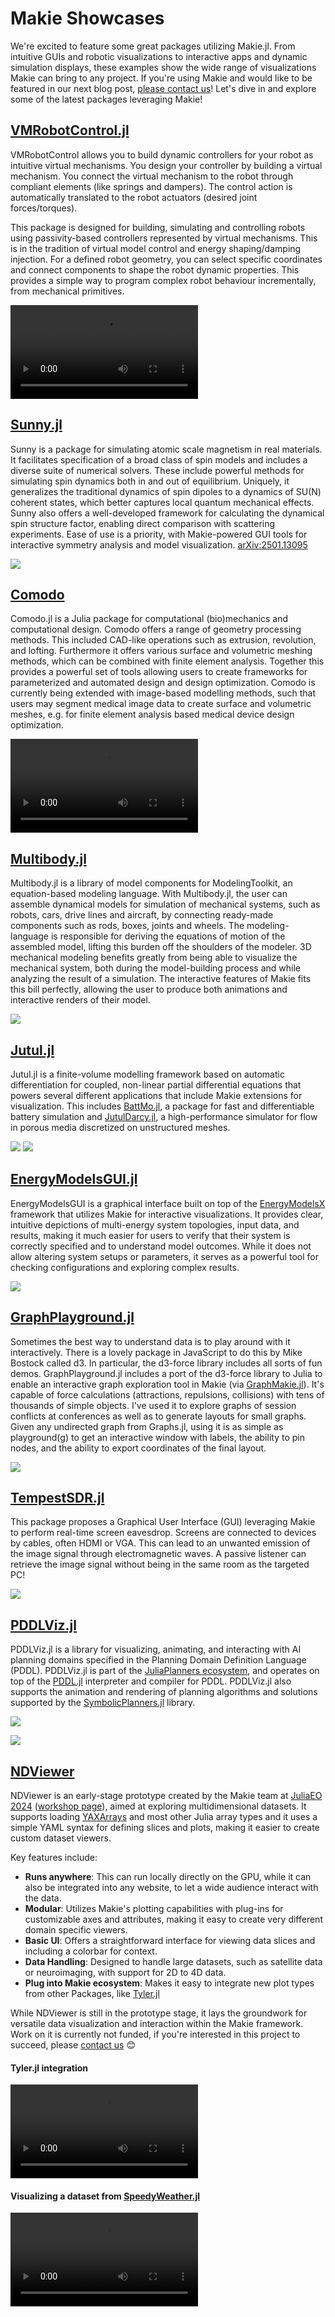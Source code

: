 # Makie Showcases

We're excited to feature some great packages utilizing Makie.jl.
From intuitive GUIs and robotic visualizations to interactive apps and dynamic simulation displays, these examples show the wide range of visualizations Makie can bring to any project.
If you're using Makie and would like to be featured in our next blog post, [please contact us](https://makie.org/website/contact)!
Let's dive in and explore some of the latest packages leveraging Makie!

## [VMRobotControl.jl](https://cambridge-control-lab.github.io/VMRobotControl.jl/dev/)

VMRobotControl allows you to build dynamic controllers for your robot as intuitive virtual mechanisms. You design your controller by building a virtual mechanism. You connect the virtual mechanism to the robot through compliant elements (like springs and dampers). The control action is automatically translated to the robot actuators (desired joint forces/torques).

This package is designed for building, simulating and controlling robots using passivity-based controllers represented by virtual mechanisms. This is in the tradition of virtual model control and energy shaping/damping injection. For a defined robot geometry, you can select specific coordinates and connect components to shape the robot dynamic properties. This provides a simple way to program complex robot behaviour incrementally, from mechanical primitives.

![](./images/franka_impedance_control.mp4)


## [Sunny.jl](https://sunnysuite.github.io/Sunny.jl/stable/)

Sunny is a package for simulating atomic scale magnetism in real materials. It facilitates specification of a broad class of spin models and includes a diverse suite of numerical solvers. These include powerful methods for simulating spin dynamics both in and out of equilibrium. Uniquely, it generalizes the traditional dynamics of spin dipoles to a dynamics of SU(N) coherent states, which better captures local quantum mechanical effects. Sunny also offers a well-developed framework for calculating the dynamical spin structure factor, enabling direct comparison with scattering experiments. Ease of use is a priority, with Makie-powered GUI tools for interactive symmetry analysis and model visualization. [arXiv:2501.13095](https://arxiv.org/abs/2501.13095)

![](https://sunnysuite.github.io/Sunny.jl/stable/examples/01_LSWT_CoRh2O4-61dcd450.png)

## [Comodo](https://github.com/COMODO-research/Comodo.jl)

Comodo.jl is a Julia package for computational (bio)mechanics and computational design. Comodo offers a range of geometry processing methods. This included CAD-like operations such as extrusion, revolution, and lofting. Furthermore it offers various surface and volumetric meshing methods, which can be combined with finite element analysis. Together this provides a powerful set of tools allowing users to create frameworks for parameterized and automated design and design optimization. Comodo is currently being extended with image-based modelling methods, such that users may segment medical image data to create surface and volumetric meshes, e.g. for finite element analysis based medical device design optimization.

![](./images/comodo.mp4)


## [Multibody.jl](https://help.juliahub.com/multibody/dev/#Multibody)

Multibody.jl is a library of model components for ModelingToolkit, an equation-based modeling language. With Multibody.jl, the user can assemble dynamical models for simulation of mechanical systems, such as robots, cars, drive lines and aircraft, by connecting ready-made components such as rods, boxes, joints and wheels.
The modeling-language is responsible for deriving the equations of motion of the assembled model, lifting this burden off the shoulders of the modeler. 3D mechanical modeling benefits greatly from being able to visualize the mechanical system, both during the model-building process and while analyzing the result of a simulation. The interactive features of Makie fits this bill perfectly, allowing the user to produce both animations and interactive renders of their model.

![](https://help.juliahub.com/multibody/dev/examples/robot.gif)

## [Jutul.jl](https://github.com/sintefmath/Jutul.jl)

Jutul.jl is a finite-volume modelling framework based on automatic differentiation for coupled, non-linear partial differential equations that powers several different applications that include Makie extensions for visualization. This includes [BattMo.jl](https://github.com/BattMoTeam/BattMo.jl), a package for fast and differentiable battery simulation and [JutulDarcy.jl](https://github.com/sintefmath/JutulDarcy.jl), a high-performance simulator for flow in porous media discretized on unstructured meshes.

![](https://github.com/BattMoTeam/BattMo.jl/raw/main/docs/src/assets/3d_plot.png)
![](https://sintefmath.github.io/JutulDarcy.jl/dev/assets/mostnty.BTVM5CAw.jpeg)


## [EnergyModelsGUI.jl](https://github.com/EnergyModelsX/EnergyModelsGUI.jl)

EnergyModelsGUI is a graphical interface built on top of the [EnergyModelsX](https://github.com/EnergyModelsX/) framework that utilizes Makie for interactive visualizations. It provides clear, intuitive depictions of multi-energy system topologies, input data, and results, making it much easier for users to verify that their system is correctly specified and to understand model outcomes. While it does not allow altering system setups or parameters, it serves as a powerful tool for checking configurations and exploring complex results.

![](https://github.com/EnergyModelsX/EnergyModelsGUI.jl/raw/main/docs/src/figures/EMI_geography_Oslo.png)


## [GraphPlayground.jl](https://github.com/dgleich/GraphPlayground.jl)

Sometimes the best way to understand data is to play around with it interactively. There is a lovely package in JavaScript to do this by Mike Bostock called d3. In particular, the d3-force library includes all sorts of fun demos. GraphPlayground.jl includes a port of the d3-force library to Julia to enable an interactive graph exploration tool in Makie (via [GraphMakie.jl](https://github.com/MakieOrg/GraphMakie.jl)). It's capable of force calculations (attractions, repulsions, collisions) with tens of thousands of simple objects. I've used it to explore graphs of session conflicts at conferences as well as to generate layouts for small graphs. Given any undirected graph from Graphs.jl, using it is as simple as playground(g) to get an interactive window with labels, the ability to pin nodes, and the ability to export coordinates of the final layout.

![](https://github.com/dgleich/GraphPlayground.jl/raw/main/figures/mesh.gif)


## [TempestSDR.jl](https://juliatelecom.github.io/TempestSDR.jl/dev/gui/)

This package proposes a Graphical User Interface (GUI) leveraging Makie to perform real-time screen eavesdrop. Screens are connected to devices by cables, often HDMI or VGA. This can lead to an unwanted emission of the image signal through electromagnetic waves. A passive listener can retrieve the image signal without being in the same room as the targeted PC!

![](https://juliatelecom.github.io/TempestSDR.jl/dev/img/screen_ok.png)


## [PDDLViz.jl](https://github.com/JuliaPlanners/PDDLViz.jl)

PDDLViz.jl is a library for visualizing, animating, and interacting with AI planning domains specified in the Planning Domain Definition Language (PDDL).
PDDLViz.jl is part of the [JuliaPlanners ecosystem](https://github.com/JuliaPlanners), and operates on top of the [PDDL.jl](https://github.com/JuliaPlanners/PDDL.jl) interpreter and compiler for PDDL.
PDDLViz.jl also supports the animation and rendering of planning algorithms and solutions supported by the [SymbolicPlanners.jl](https://github.com/JuliaPlanners/SymbolicPlanners.jl) library.

![](https://github.com/JuliaPlanners/PDDLViz.jl/raw/main/assets/gridworld.gif)

![](https://github.com/JuliaPlanners/PDDLViz.jl/raw/main/assets/zeno_travel.gif)


## [NDViewer](https://github.com/MakieOrg/NDViewer.jl)

NDViewer is an early-stage prototype created by the Makie team at [JuliaEO 2024](https://www.aircentre.org/the-juliaeo-2024-workshop) ([workshop page](https://aircentre.github.io/JuliaEO24/)), aimed at exploring multidimensional datasets.
It supports loading [YAXArrays](https://github.com/JuliaDataCubes/YAXArrays.jl) and most other Julia array types and it uses a simple YAML syntax for defining slices and plots, making it easier to create custom dataset viewers.

Key features include:

- **Runs anywhere**: This can run locally directly on the GPU, while it can also be integrated into any website, to let a wide audience interact with the data.
- **Modular**: Utilizes Makie's plotting capabilities with plug-ins for customizable axes and attributes, making it easy to create very different domain specific viewers.
- **Basic UI**: Offers a straightforward interface for viewing data slices and including a colorbar for context.
- **Data Handling**: Designed to handle large datasets, such as satellite data or neuroimaging, with support for 2D to 4D data.
- **Plug into Makie ecosystem**: Makes it easy to integrate new plot types from other Packages, like [Tyler.jl](https://github.com/MakieOrg/Tyler.jl)

While NDViewer is still in the prototype stage, it lays the groundwork for versatile data visualization and interaction within the Makie framework.
Work on it is currently not funded, if you're interested in this project to succeed, please [contact us](https://makie.org/website/contact) 😊

#### Tyler.jl integration

![](./images/ndviewer-tyler.mp4)

#### Visualizing a dataset from [SpeedyWeather.jl](https://github.com/SpeedyWeather/SpeedyWeather.jl)

![](./images/ndviewer-speedy.mp4)
